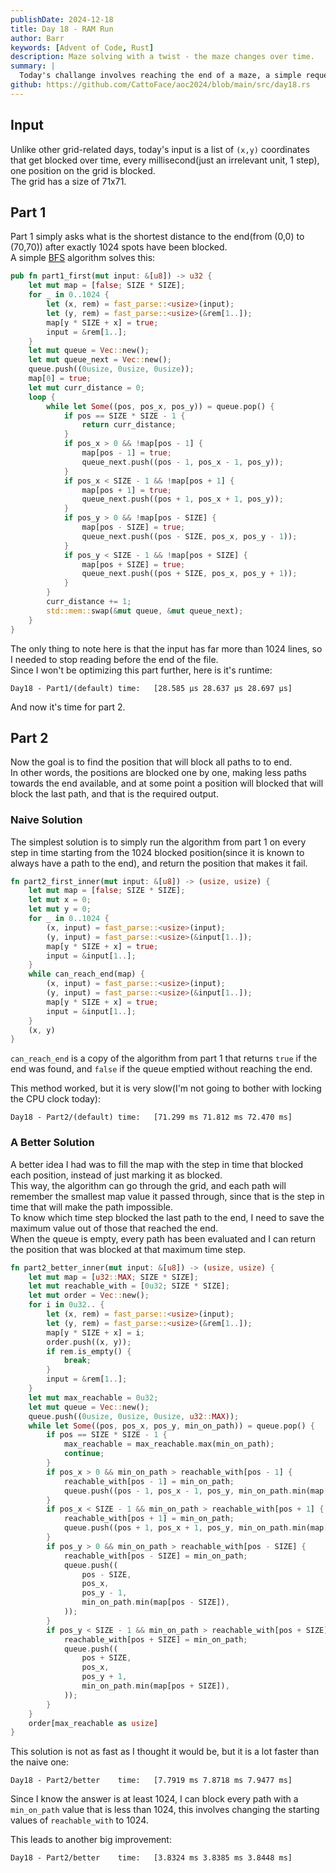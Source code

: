 ```yaml
---
publishDate: 2024-12-18
title: Day 18 - RAM Run
author: Barr
keywords: [Advent of Code, Rust]
description: Maze solving with a twist - the maze changes over time.
summary: |
  Today's challange involves reaching the end of a maze, a simple request, until it starts changing in part 2.
github: https://github.com/CattoFace/aoc2024/blob/main/src/day18.rs
---
```

## Input
Unlike other grid-related days, today's input is a list of `(x,y)` coordinates that get blocked over time, every millisecond(just an irrelevant unit, 1 step), one position on the grid is blocked.  
The grid has a size of 71x71.

## Part 1
Part 1 simply asks what is the shortest distance to the end(from (0,0) to (70,70)) after exactly 1024 spots have been blocked.  
A simple [BFS](https://en.wikipedia.org/wiki/Breadth-first_search) algorithm solves this:  
```rust
pub fn part1_first(mut input: &[u8]) -> u32 {
    let mut map = [false; SIZE * SIZE];
    for _ in 0..1024 {
        let (x, rem) = fast_parse::<usize>(input);
        let (y, rem) = fast_parse::<usize>(&rem[1..]);
        map[y * SIZE + x] = true;
        input = &rem[1..];
    }
    let mut queue = Vec::new();
    let mut queue_next = Vec::new();
    queue.push((0usize, 0usize, 0usize));
    map[0] = true;
    let mut curr_distance = 0;
    loop {
        while let Some((pos, pos_x, pos_y)) = queue.pop() {
            if pos == SIZE * SIZE - 1 {
                return curr_distance;
            }
            if pos_x > 0 && !map[pos - 1] {
                map[pos - 1] = true;
                queue_next.push((pos - 1, pos_x - 1, pos_y));
            }
            if pos_x < SIZE - 1 && !map[pos + 1] {
                map[pos + 1] = true;
                queue_next.push((pos + 1, pos_x + 1, pos_y));
            }
            if pos_y > 0 && !map[pos - SIZE] {
                map[pos - SIZE] = true;
                queue_next.push((pos - SIZE, pos_x, pos_y - 1));
            }
            if pos_y < SIZE - 1 && !map[pos + SIZE] {
                map[pos + SIZE] = true;
                queue_next.push((pos + SIZE, pos_x, pos_y + 1));
            }
        }
        curr_distance += 1;
        std::mem::swap(&mut queue, &mut queue_next);
    }
}
```
The only thing to note here is that the input has far more than 1024 lines, so I needed to stop reading before the end of the file.  
Since I won't be optimizing this part further, here is it's runtime:
```
Day18 - Part1/(default) time:   [28.585 µs 28.637 µs 28.697 µs]
```
And now it's time for part 2.

## Part 2
Now the goal is to find the position that will block all paths to to end.  
In other words, the positions are blocked one by one, making less paths towards the end available, and at some point a position will blocked that will block the last path, and that is the required output.  

### Naive Solution
The simplest solution is to simply run the algorithm from part 1 on every step in time starting from the 1024 blocked position(since it is known to always have a path to the end), and return the position that makes it fail.  
```rust
fn part2_first_inner(mut input: &[u8]) -> (usize, usize) {
    let mut map = [false; SIZE * SIZE];
    let mut x = 0;
    let mut y = 0;
    for _ in 0..1024 {
        (x, input) = fast_parse::<usize>(input);
        (y, input) = fast_parse::<usize>(&input[1..]);
        map[y * SIZE + x] = true;
        input = &input[1..];
    }
    while can_reach_end(map) {
        (x, input) = fast_parse::<usize>(input);
        (y, input) = fast_parse::<usize>(&input[1..]);
        map[y * SIZE + x] = true;
        input = &input[1..];
    }
    (x, y)
}
```
`can_reach_end` is a copy of the algorithm from part 1 that returns `true` if the end was found, and `false` if the queue emptied without reaching the end.

This method worked, but it is very slow(I'm not going to bother with locking the CPU clock today):
```
Day18 - Part2/(default) time:   [71.299 ms 71.812 ms 72.470 ms]
```
### A Better Solution
A better idea I had was to fill the map with the step in time that blocked each position, instead of just marking it as blocked.  
This way, the algorithm can go through the grid, and each path will remember the smallest map value it passed through, since that is the step in time that will make the path impossible.  
To know which time step blocked the last path to the end, I need to save the maximum value out of those that reached the end.  
When the queue is empty, every path has been evaluated and I can return the position that was blocked at that maximum time step.
```rust
fn part2_better_inner(mut input: &[u8]) -> (usize, usize) {
    let mut map = [u32::MAX; SIZE * SIZE];
    let mut reachable_with = [0u32; SIZE * SIZE];
    let mut order = Vec::new();
    for i in 0u32.. {
        let (x, rem) = fast_parse::<usize>(input);
        let (y, rem) = fast_parse::<usize>(&rem[1..]);
        map[y * SIZE + x] = i;
        order.push((x, y));
        if rem.is_empty() {
            break;
        }
        input = &rem[1..];
    }
    let mut max_reachable = 0u32;
    let mut queue = Vec::new();
    queue.push((0usize, 0usize, 0usize, u32::MAX));
    while let Some((pos, pos_x, pos_y, min_on_path)) = queue.pop() {
        if pos == SIZE * SIZE - 1 {
            max_reachable = max_reachable.max(min_on_path);
            continue;
        }
        if pos_x > 0 && min_on_path > reachable_with[pos - 1] {
            reachable_with[pos - 1] = min_on_path;
            queue.push((pos - 1, pos_x - 1, pos_y, min_on_path.min(map[pos - 1])));
        }
        if pos_x < SIZE - 1 && min_on_path > reachable_with[pos + 1] {
            reachable_with[pos + 1] = min_on_path;
            queue.push((pos + 1, pos_x + 1, pos_y, min_on_path.min(map[pos + 1])));
        }
        if pos_y > 0 && min_on_path > reachable_with[pos - SIZE] {
            reachable_with[pos - SIZE] = min_on_path;
            queue.push((
                pos - SIZE,
                pos_x,
                pos_y - 1,
                min_on_path.min(map[pos - SIZE]),
            ));
        }
        if pos_y < SIZE - 1 && min_on_path > reachable_with[pos + SIZE] {
            reachable_with[pos + SIZE] = min_on_path;
            queue.push((
                pos + SIZE,
                pos_x,
                pos_y + 1,
                min_on_path.min(map[pos + SIZE]),
            ));
        }
    }
    order[max_reachable as usize]
}
```

This solution is not as fast as I thought it would be, but it is a lot faster than the naive one:
```
Day18 - Part2/better    time:   [7.7919 ms 7.8718 ms 7.9477 ms]
```
Since I know the answer is at least 1024, I can block every path with a `min_on_path` value that is less than 1024, this involves changing the starting values of `reachable_with` to 1024.

This leads to another big improvement:
```
Day18 - Part2/better    time:   [3.8324 ms 3.8385 ms 3.8448 ms]
```
